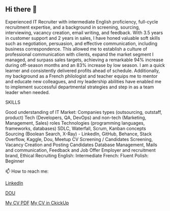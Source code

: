 ## Hi there 👋

Experienced IT Recruiter with intermediate English proficiency, full-cycle recruitment expertise, and a background in screening, sourcing, interviewing, vacancy creation, email writing, and feedback. With 3.5 years in customer support and 2 years in sales, I have honed valuable soft skills such as negotiation, persuasion, and effective communication, including business correspondence. This allowed me to establish a culture of professional communication with clients, expand the market segment I managed, and surpass sales targets, achieving a remarkable 94% increase during off-season months and an 83% increase by low season. I am a quick learner and consistently delivered profits ahead of schedule. Additionally, my background as a French philologist and teacher equips me to mentor and educate new colleagues, and my leadership abilities have enabled me to implement successful departmental strategies and step in as a team leader when needed.

SKILLS

Good understanding of IT Market:
Companies types (outsourcing, outstaff, product)
Tech (Developers, QA, DevOps) and non-tech (Marketing, Management, Sales) roles
Technologies (programming languages, frameworks, databases)
SDLC, Waterfall, Scrum, Kanban concepts
Sourcing (Boolean Search, X-Ray) - LinkedIn, GitHub, Behance, Stack Overflow, Kaggle, Dou, Meetup
CV Screening / Candidates Screening, Vacancy Creation and Posting
Candidates Database Management, Mails and communication, Feedback and Job Offer
Employer and recruitment brand, Ethical Recruiting
English: Intermediate
French: Fluent
Polish: Beginner

📫 How to reach me:
 
 [LinkedIn](https://www.linkedin.com/in/viktoriia-kurhanevych/)
 
 [DOU](https://dou.ua/users/viktoriia-kurhanevych/)

[My CV PDF](https://drive.google.com/file/d/11bWCE2COEe9SKQewtKmbK-RhVW4RYSYy/view?usp=sharing) [My CV in CkickUp](https://doc.clickup.com/9012023078/p/h/8cjh3t6-472/a295cf41eaf70f4)
